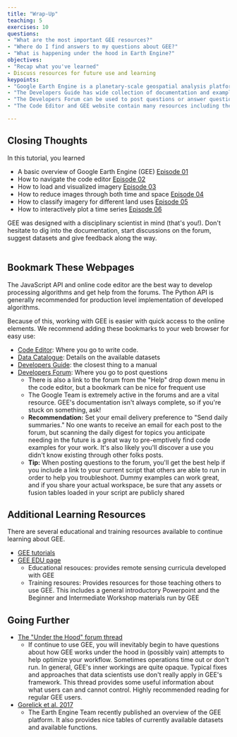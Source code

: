 ```yaml
---
title: "Wrap-Up"
teaching: 5
exercises: 10
questions:
- "What are the most important GEE resources?"
- "Where do I find answers to my questions about GEE?"
- "What is happening under the hood in Earth Engine?"
objectives:
- "Recap what you've learned"
- Discuss resources for future use and learning
keypoints:
- "Google Earth Engine is a planetary-scale geospatial analysis platform."
- "The Developers Guide has wide collection of documentation and example codes."
- "The Developers Forum can be used to post questions or answer questions about GEE code."
- "The Code Editor and GEE website contain many resources including the data catalog, code documentation and places for user feedback."

---
```


## Closing Thoughts

In this tutorial, you learned
- A basic overview of Google Earth Engine (GEE) [Episode 01](https://geohackweek.github.io/GoogleEarthEngine/01-introduction/)
- How to navigate the code editor [Episode 02](https://geohackweek.github.io/GoogleEarthEngine/02-code-editor/)
- How to load and visualized imagery [Episode 03](https://geohackweek.github.io/GoogleEarthEngine/03-load-imagery/)
- How to reduce images through both time and space [Episode 04](https://geohackweek.github.io/GoogleEarthEngine/04-reducers/)
- How to classify imagery for different land uses [Episode 05](https://geohackweek.github.io/GoogleEarthEngine/05-classify-imagery/)
- How to interactively plot a time series [Episode 06](https://geohackweek.github.io/GoogleEarthEngine/06-time-series/)

GEE was designed with a disciplinary scientist in mind (that's you!). Don't hesitate to dig into the documentation, start discussions on the forum, suggest datasets and give feedback along the way.
<br>
<br>

## Bookmark These Webpages
The JavaScript API and online code editor are the best way to develop processing algorithms and get help from the forums. The Python API is generally recommended for production level implementation of developed algorithms.

Because of this, working with GEE is easier with quick access to the online elements. We recommend adding these bookmarks to your web browser for easy use:

- [Code Editor](https://code.earthengine.google.com/): Where you go to write code.
- [Data Catalogue](https://code.earthengine.google.com/datasets/): Details on the available datasets
- [Developers Guide](https://developers.google.com/earth-engine/): the closest thing to a manual
- [Developers Forum](https://groups.google.com/forum/?fromgroups#!forum/google-earth-engine-developers): Where you go to post questions
  - There is also a link to the forum from the "Help" drop down menu in the code editor, but a bookmark can be nice for frequent use
  - The Google Team is extremely active in the forums and are a vital resource. GEE's documentation isn't always complete, so if you're stuck on something, ask!
  - **Recommendation:** Set your email delivery preference to "Send daily summaries." No one wants to receive an email for each post to the forum, but scanning the daily digest for topics you anticipate needing in the future is a great way to pre-emptively find code examples for your work. It's also likely you'll discover a use you didn't know existing through other folks posts.
  - **Tip:** When posting questions to the forum, you'll get the best help if you include a link to your current script that others are able to run in order to help you troubleshoot. Dummy examples can work great, and if you share your actual workspace, be sure that any assets or fusion tables loaded in your script are publicly shared

## Additional Learning Resources
There are several educational and training resources available to continue learning about GEE.

- [GEE tutorials](https://developers.google.com/earth-engine/tutorials)
- [GEE EDU page](https://developers.google.com/earth-engine/edu)
  - Educational resouces: provides remote sensing curricula developed with GEE
  - Training resoures: Provides resources for those teaching others to use GEE. This includes a general introductory Powerpoint and the Beginner and Intermediate Workshop materials run by GEE

## Going Further
 - [The "Under the Hood" forum thread](https://groups.google.com/forum/#!searchin/google-earth-engine-developers/benefits$20of$20python%7Csort:relevance/google-earth-engine-developers/LWHTFSH9FRk/NGxiEQ5KEQAJ)
   - If continue to use GEE, you will inevitably begin to have questions about how GEE works under the hood in (possibly vain) attempts to help optimize your workflow. Sometimes operations time out or don't run. In general, GEE's inner workings are quite opaque. Typical fixes and approaches that data scientists use don't really apply in GEE's framework. This thread provides some useful information about what users can and cannot control. Highly recommended reading for regular GEE users.
- [Gorelick et al. 2017](http://www.sciencedirect.com/science/article/pii/S0034425717302900)
  - The Earth Engine Team recently published an overview of the GEE platform. It also provides nice tables of currently available datasets and available functions.

